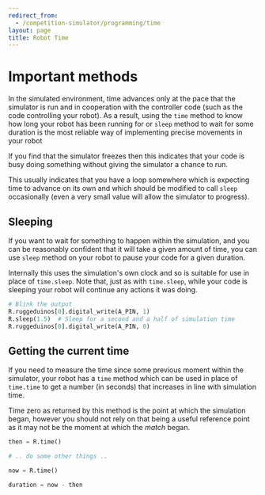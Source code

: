 ```yaml
---
redirect_from:
  - /competition-simulator/programming/time
layout: page
title: Robot Time
---
```


# Important methods

In the simulated environment, time advances only at the pace that the simulator
is run and in cooperation with the controller code (such as the code controlling
your robot). As a result, using the `time` method to know how long your robot has been
running for or `sleep` method to wait for some duration is the most reliable way of
implementing precise movements in your robot

<div class="info">
  If you find that the simulator freezes then this indicates that your code is
  busy doing something without giving the simulator a chance to run.

  This usually indicates that you have a loop somewhere which is expecting time
  to advance on its own and which should be modified to call <code>sleep</code>
  occasionally (even a very small value will allow the simulator to progress).
</div>

## Sleeping

If you want to wait for something to happen within the simulation, and you can
be reasonably confident that it will take a given amount of time, you can use
`sleep` method on your robot to pause your code for a given duration.

Internally this uses the simulation's own clock and so is suitable for use in
place of `time.sleep`. Note that, just as with `time.sleep`, while your code is
sleeping your robot will continue any actions it was doing.

``` python
# Blink the output
R.ruggeduinos[0].digital_write(A_PIN, 1)
R.sleep(1.5)  # Sleep for a second and a half of simulation time
R.ruggeduinos[0].digital_write(A_PIN, 0)
```

## Getting the current time

If you need to measure the time since some previous moment within the simulator,
your robot has a `time` method which can be used in place of `time.time` to get
a number (in seconds) that increases in line with simulation time.

Time zero as returned by this method is the point at which the simulation began,
however you should not rely on that being a useful reference point as it may not
be the moment at which the _match_ began.

``` python
then = R.time()

# .. do some other things ..

now = R.time()

duration = now - then
```
